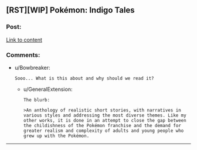 ## [RST][WIP] Pokémon: Indigo Tales

### Post:

[Link to content](https://www.fanfiction.net/s/13455942/1/Indigo-Tales)

### Comments:

- u/Bowbreaker:
  ```
  Sooo... What is this about and why should we read it?
  ```

  - u/GeneralExtension:
    ```
    The blurb:

    >An anthology of realistic short stories, with narratives in various styles and addressing the most diverse themes. Like my other works, it is done in an attempt to close the gap between the childishness of the Pokémon franchise and the demand for greater realism and complexity of adults and young people who grew up with the Pokémon.
    ```

---

